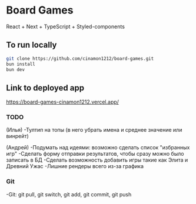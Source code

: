 # Board Games

React + Next + TypeScript + Styled-components

## To run locally

```bash
git clone https://github.com/cinamon1212/board-games.git
bun install
bun dev
```

## Link to deployed app

https://board-games-cinamon1212.vercel.app/

### TODO

(Илья)
-Тултип на топы (в него убрать имена и среднее значение или винрейт)

(Андрей)
-Подумать над идеями: возможно сделать список "избранных игр"
-Сделать форму отправки результатов, чтобы сразу можно было записать в БД
-Сделать возможность добавить игры такие как Элита и Древний Ужас
-Лишние рендеры всего из-за графика

### Git

-Git: git pull, git switch, git add, git commit, git push
